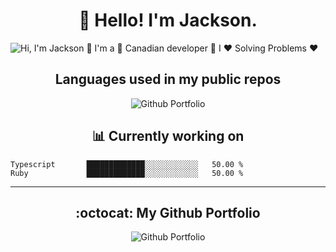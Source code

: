 <h1 align="center">👋 Hello! I'm Jackson.</h1>

![Hi, I'm Jackson 👋 I'm a 🚀 Canadian developer 🚀 I ❤️ Solving Problems ❤️](./Docs/profile-readme.gif)

<h2 align="center">Languages used in my <b>public</b> repos</h2>
<p align="center">
<img style="pointer-events:none" src="https://github-readme-stats.vercel.app/api/top-langs/?username=jackson-zhipeng-chang&layout=compact" alt="Github Portfolio" />
</p>

<h2 align="center">📊 Currently working on</h2>

<!--START_SECTION:waka-->
```text
Typescript       █████████████░░░░░░░░░░░░   50.00 % 
Ruby             █████████████░░░░░░░░░░░░   50.00 % 
```
<!--END_SECTION:waka-->

-------

<h2 align="center">:octocat: My Github Portfolio</h2>
<p align="center">
<img style="pointer-events:none" src="https://github-readme-stats.vercel.app/api?username=jackson-zhipeng-chang&hide=contribs,stars" alt="Github Portfolio" />
</p>

<!--
**jackson-zhipeng-chang/jackson-zhipeng-chang** is a ✨ _special_ ✨ repository because its `README.md` (this file) appears on your GitHub profile.

Here are some ideas to get you started:

- 🔭 I’m currently working on ...
- 🌱 I’m currently learning ...
- 👯 I’m looking to collaborate on ...
- 🤔 I’m looking for help with ...
- 💬 Ask me about ...
- 📫 How to reach me: ...
- 😄 Pronouns: ...
- ⚡ Fun fact: ...
-->
